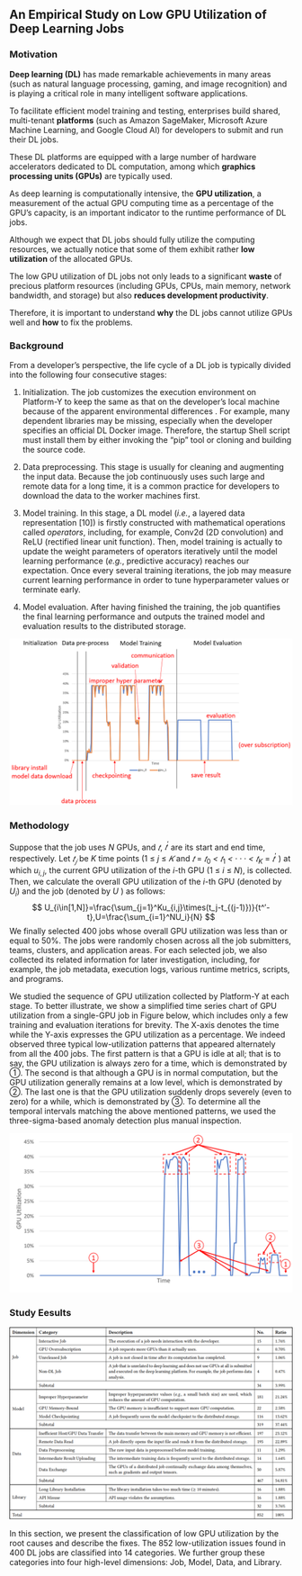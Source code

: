 ## An Empirical Study on Low GPU Utilization of Deep Learning Jobs

### Motivation

**Deep learning (DL)** has made remarkable achievements in many areas (such as natural language processing, gaming, and image recognition) and is playing a critical role in many intelligent software applications.

To facilitate efficient model training and testing, enterprises build shared, multi-tenant **platforms** (such as Amazon SageMaker, Microsoft Azure Machine Learning, and Google Cloud AI) for developers to submit and run their DL jobs.

These DL platforms are equipped with a large number of hardware accelerators dedicated to DL computation, among which **graphics processing units (GPUs)** are typically used.

As deep learning is computationally intensive, the **GPU utilization**, a measurement of the actual GPU computing time as a percentage of the GPU’s capacity, is an important indicator to the runtime performance of DL jobs.

Although we expect that DL jobs should fully utilize the computing resources, we actually notice that some of them exhibit rather **low utilization** of the allocated GPUs.

The low GPU utilization of DL jobs not only leads to a significant **waste** of precious platform resources (including GPUs, CPUs, main memory, network bandwidth, and storage) but also **reduces development productivity**. 

Therefore, it is important to understand **why** the DL jobs cannot utilize GPUs well and **how** to fix the problems.

### Background

From a developer’s perspective, the life cycle of a DL job is typically divided into the following four consecutive stages:

1. Initialization. The job customizes the execution environment on Platform-Y to keep the same as that on the developer’s local machine because of the apparent environmental differences . For example, many dependent libraries may be missing, especially when the developer specifies an official DL Docker image. Therefore, the startup Shell script must install them by either invoking the “pip” tool or cloning and building the source code.

2. Data preprocessing. This stage is usually for cleaning and augmenting the input data. Because the job continuously uses such large and remote data for a long time, it is a common practice for developers to download the data to the worker machines first.

3. Model training. In this stage, a DL model (*i.e.*, a layered data representation [10]) is firstly constructed with mathematical operations called *operators*, including, for example, Conv2d (2D convolution) and ReLU (rectified linear unit function). Then, model training is actually to update the weight parameters of operators iteratively until the model learning performance (*e.g.*, predictive accuracy) reaches our expectation. Once every several training iterations, the job may measure current learning performance in order to tune hyperparameter values or terminate early.

4. Model evaluation. After having finished the training, the job quantifies the final learning performance and outputs the trained model and evaluation results to the distributed storage.

![stages](stages.png)

### Methodology

Suppose that the job uses $N$ GPUs, and $𝑡$, $𝑡^′$ are its start and end time, respectively. Let $𝑡_𝑗$ be $K$ time points (1 ≤ $j$ ≤ $𝐾$ and $𝑡$ = $𝑡_0$ *<* $𝑡_1$ *<* · · · *<* $𝑡_K$ = $𝑡^′$ ) at which $u_{i,j}$, the current GPU utilization of the $i$-th GPU (1 ≤ $i$ ≤ $N$), is collected. Then, we calculate the overall GPU utilization of the $i$-th GPU (denoted by $U_i$) and the job (denoted by *$U$* ) as follows:
$$
U_{i\in[1,N]}=\frac{\sum_{j=1}^Ku_{i,j}\times(t_j-t_{(j-1)})}{t^′-t},U=\frac{\sum_{i=1}^NU_i}{N}
$$
We finally selected 400 jobs whose overall GPU utilization was less than or equal to 50%. The jobs were randomly chosen across all the job submitters, teams, clusters, and application areas. For each selected job, we also collected its related information for later investigation, including, for example, the job metadata, execution logs, various runtime metrics, scripts, and programs.

We studied the sequence of GPU utilization collected by Platform-Y at each stage. To better illustrate, we show a simplified time series chart of GPU utilization from a single-GPU job in Figure below, which includes only a few training and evaluation iterations for brevity. The X-axis denotes the time while the Y-axis expresses the GPU utilization as a percentage. We indeed observed three typical low-utilization patterns that appeared alternately from all the 400 jobs. The first pattern is that a GPU is idle at all; that is to say, the GPU utilization is always zero for a time, which is demonstrated by ①. The second is that although a GPU is in normal computation, but the GPU utilization generally remains at a low level, which is demonstrated by ②. The last one is that the GPU utilization suddenly drops severely (even to zero) for a while, which is demonstrated by ③. To determine all the temporal intervals matching the above mentioned patterns, we used the three-sigma-based anomaly detection plus manual inspection.

![synthetic-case](synthetic-case.png)

### Study Eesults

![classification](classification.png)

In this section, we present the classification of low GPU utilization by the root causes and describe the fixes. The 852 low-utilization issues found in 400 DL jobs are classified into 14 categories. We further group these categories into four high-level dimensions: Job, Model, Data, and Library.

